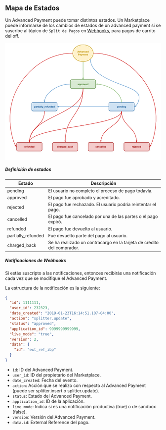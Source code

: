 ## Mapa de Estados

Un Advanced Payment puede tomar distintos estados.
Un Marketplace puede informarse de los cambios de estados de un advanced payment si se suscribe al tópico de `Split de Pagos` en [Webhooks](https://www.mercadopago.com/mla/account/webhooks), para pagos de carrito del off.

![Status map](/images/advanced-payments/advanced-payments-status-map.png)

##### Definición de estados

Estado              |Descripción                                                            |
--------------------|-----------------------------------------------------------------------|
pending             |El usuario no completo el proceso de pago todavía.                     |
approved            |El pago fue aprobado y acreditado.                                     |
rejected            |El pago fue rechazado. El usuario podría reintentar el pago.           |
cancelled           |El pago fue cancelado por una de las partes o el pago expiró.          |
refunded            |El pago fue devuelto al usuario.                                       |
partially_refunded  |Fue devuelto parte del pago al usuario.                                |
charged_back        |Se ha realizado un contracargo en la tarjeta de crédito del comprador. |

##### Notificaciones de Webhooks

Si estás suscripto a las notificaciones, entonces recibirás una notificación cada vez que se modifique el Advanced Payment.

La estructura de la notificación es la siguiente:

```json
{
  "id": 1111111,
  "user_id": 232323,
  "date_created": "2019-01-23T16:14:51.107-04:00",
  "action": "splitter.update",
  "status": "approved",
  "application_id": 9999999999999,
  "live_mode": "true",
  "version": 2,
  "data": {
    "id": "ext_ref_ibp"
  }
}
```

* `id`: ID del Advanced Payment.
* `user_id`: ID del propietario del Marketplace.
* `date_created`: Fecha del evento.
* `action`: Acción que se realizo con respecto al Advanced Payment (puede ser splitter.insert o splitter.update).
* `status`: Estado del Advanced Payment.
* `application_id`: ID de la aplicación.
* `live_mode`: Indica si es una notificación productiva (true) o de sandbox (false).
* `version`: Versión del Advanced Payment.
* `data.id`: External Reference del pago.